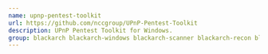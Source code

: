 ```yaml
---
name: upnp-pentest-toolkit
url: https://github.com/nccgroup/UPnP-Pentest-Toolkit
description: UPnP Pentest Toolkit for Windows.
group: blackarch blackarch-windows blackarch-scanner blackarch-recon blackarch-fuzzer
---
```


